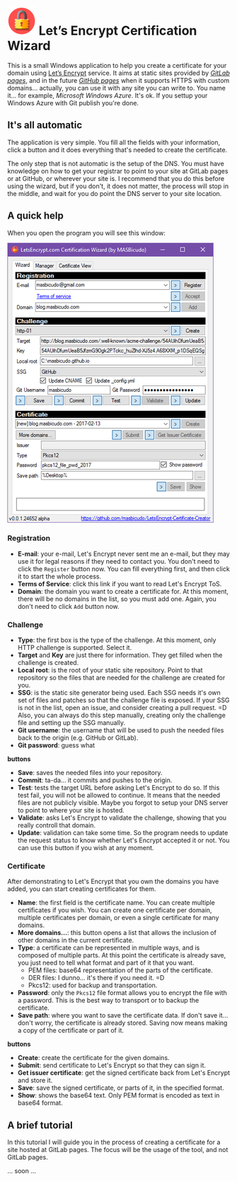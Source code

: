 # ![App Icon](https://raw.githubusercontent.com/masbicudo/LetsEncrypt-Certificate-Creator/master/content/LockIcon-64.png) Let’s Encrypt Certification Wizard

This is a small Windows application to help you create a certificate
for your domain using [Let’s Encrypt](https://letsencrypt.org) service.
It aims at static sites provided by [*GitLab pages*](https://pages.gitlab.io),
and in the future [*GitHub pages*](https://pages.github.com)
when it supports HTTPS with custom domains...
actually, you can use it with any site you can write to.
You name it... for example, *Microsoft Windows Azure*. It's ok.
If you settup your Windows Azure with Git publish you're done.

## It's all automatic

The application is very simple. You fill all the fields with your information,
click a button and it does everything that's needed to create the certificate.

The only step that is not automatic is the setup of the DNS.
You must have knowledge on how to get your registrar to point to your site
at GitLab pages or at GitHub, or wherever your site is.
I recommend that you do this before using the wizard,
but if you don't, it does not matter, the process will stop in the middle,
and wait for you do point the DNS server to your site location.

## A quick help

When you open the program you will see this window:

![Mains Window](https://raw.githubusercontent.com/masbicudo/LetsEncrypt-Certificate-Creator/master/content/main-window.png)

### Registration
 - **E-mail**: your e-mail, Let's Encrypt never sent me an e-mail, but they may use it
    for legal reasons if they need to contact you. You don't need to click the `Register`
    button now. You can fill everything first, and then click it to start the whole process.
 - **Terms of Service**: click this link if you want to read Let's Encrypt ToS.
 - **Domain**: the domain you want to create a certificate for.
    At this moment, there will be no domains in the list, so you must add one.
    Again, you don't need to click `Add` button now.

### Challenge
 - **Type**: the first box is the type of the challenge. At this moment, only HTTP challenge is supported.
    Select it.
 - **Target** and **Key** are just there for information. They get filled when the challenge is created.
 - **Local root**: is the root of your static site repository.
    Point to that repository so the files that are needed for the challenge are created for you.
 - **SSG**: is the static site generator being used.
    Each SSG needs it's own set of files and patches so that the challenge file is exposed.
    If your SSG is not in the list, open an issue, and consider creating a pull request. =D
    Also, you can always do this step manually, creating only the challenge file and setting up the SSG manually.
 - **Git username**: the username that will be used to push the needed files back to the origin (e.g. GitHub or GitLab).
 - **Git password**: guess what

**buttons**
 - **Save**: saves the needed files into your repository.
 - **Commit**: ta-da... it commits and pushes to the origin.
 - **Test**: tests the target URL before asking Let's Encrypt to do so.
    If this test fail, you will not be allowed to continue.
    It means that the needed files are not publicly visible.
    Maybe you forgot to setup your DNS server to point to where your site is hosted.
 - **Validate**: asks Let's Encrypt to validate the challenge,
    showing that you really controll that domain.
 - **Update**: validation can take some time. So the program needs to update
    the request status to know whether Let's Encrypt accepted it or not.
    You can use this button if you wish at any moment.

### Certificate
After demonstrating to Let's Encrypt that you own the domains you have added,
you can start creating certificates for them.
 - **Name**: the first field is the certificate name.
    You can create multiple certificates if you wish.
    You can create one certificate per domain,
    multiple certificates per domain,
    or even a single certificate for many domains.
 - **More domains...**: this button opens a list that allows the
    inclusion of other domains in the current certificate.
 - **Type**: a certificate can be represented in multiple ways, 
    and is composed of multiple parts. At this point the certificate
    is already save, you just need to tell what format and part
    of it that you want.
    - PEM files: base64 representation of the parts of the certificate.
    - DER files: I dunno... it's there if you need it. =D
    - Pkcs12: used for backup and transportation.
 - **Password**: only the `Pkcs12` file format allows you to
    encrypt the file with a password. This is the best way to
    transport or to backup the certificate.
 - **Save path**: where you want to save the certificate data.
    If don't save it... don't worry, the certificate is already stored.
    Saving now means making a copy of the certificate or part of it.

**buttons**
 - **Create**: create the certificate for the given domains.
 - **Submit**: send certificate to Let's Encrypt so that they can sign it.
 - **Get issuer certificate**: get the signed certificate back from
    Let's Encrypt and store it.
 - **Save**: save the signed certificate, or parts of it, in the
    specified format.
 - **Show**: shows the base64 text. Only PEM format is encoded as text
    in base64 format.


## A brief tutorial

In this tutorial I will guide you in the process of creating a
certificate for a site hosted at GitLab pages.
The focus will be the usage of the tool, and not GitLab pages.

... soon ...
